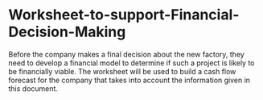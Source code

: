 # Worksheet-to-support-Financial-Decision-Making
Before the company makes a final decision about the new factory, they need to develop a financial model to determine if such a project is likely to be financially viable. The worksheet will be used to build a cash flow forecast for the company that takes into account the information given in this document. 
